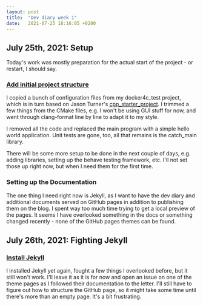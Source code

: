 ```yaml
---
layout: post
title:  "Dev diary week 1"
date:   2021-07-25 18:16:05 +0200
---
```


## July 25th, 2021: Setup

Today's work was mostly preparation for the actual start of the project - or restart, I should say. 

### [Add initial project structure](https://github.com/arnemertz/fix/commit/d98d4e901ee5092476ea5df95e0e006e609d1bc1)

I copied a bunch of configuration files from my docker4c_test project, which is in turn based on Jason Turner's [cpp_starter_project](https://github.com/lefticus/cpp_starter_project). I trimmed a few things from the CMake files, e.g. I won't be using GUI stuff for now, and went through clang-format line by line to adapt it to my style. 

I removed all the code and replaced the main program with a simple hello world application. Unit tests are gone, too, all that remains is the catch_main library.

There will be some more setup to be done in the next couple of days, e.g. adding libraries, setting up the behave testing framework, etc. I'll not set those up right now, but when I need them for the first time.

### Setting up the Documentation

The one thing I need right now is Jekyll, as I want to have the dev diary and additional documents served on GitHub pages in addition to publishing them on the blog. I spent way too much time trying to get a local preview of the pages. It seems I have overlooked something in the docs or something changed recently - none of the GitHub pages themes can be found.


## July 26th, 2021: Fighting Jekyll

### [Install Jekyll](https://github.com/arnemertz/fix/commit/b950b058031d5c711e8d8cdc0cebd286f6bb43bd)

I installed Jekyll yet again, fought a few things I overlooked before, but it still won't work. I'll leave it as it is for now and open an issue on one of the theme pages as I followed their documentation to the letter. I'll still have to figure out how to structure the GitHub page, so it might take some time until there's more than an empty page. It's a bit frustrating.





